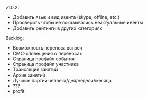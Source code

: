 v1.0.2:
- Добавить язык и вид ивента (skype, offline, etc.)
- Прооверить чтобы не показывались неактуальные ивенты
- Добавить рейтинги в других категориях

Backlog:
- Возможность переноса встреч
- СМС-оповещения о переносах
- Страница профайл события
- Страница профайл участника
- Трансляция занятий
- Архив занятий
- Лучшие партии челвека/дня/недели/месяца
- ???
- profit